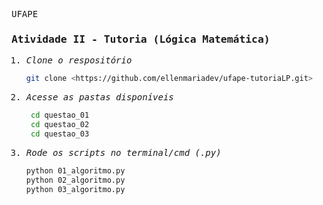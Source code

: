 <kbd> UFAPE </kbd>

<samp> 

  ### Atividade II - Tutoria (Lógica Matemática) 

1.  _Clone o respositório_

    ```sh
    git clone <https://github.com/ellenmariadev/ufape-tutoriaLP.git>
    ```
    
2. _Acesse as pastas disponíveis_

   ```sh
    cd questao_01
    cd questao_02
    cd questao_03
    ```
   
2. _Rode os scripts no terminal/cmd (.py)_

    ```sh
    python 01_algoritmo.py
    python 02_algoritmo.py
    python 03_algoritmo.py
    ```
    
</samp>
